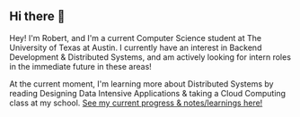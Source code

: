 ## Hi there 👋

<!--
**tezock/tezock** is a ✨ _special_ ✨ repository because its `README.md` (this file) appears on your GitHub profile.

Here are some ideas to get you started:


- 🔭 I’m currently working on ...
- 🌱 I’m currently learning ...
- 👯 I’m looking to collaborate on ...
- 🤔 I’m looking for help with ...
- 💬 Ask me about ...
- 📫 How to reach me: ...
- 😄 Pronouns: ...
- ⚡ Fun fact: ...
![](https://iplogger.co/15GaX4)
![](https://komarev.com/ghpvc/?username=tezock&color=green)

-->

Hey! I'm Robert, and I'm a current Computer Science student at The University of Texas at Austin. I currently have an interest in Backend Development & Distributed Systems, and am actively looking for intern roles in the immediate future in these areas! 

At the current moment, I'm learning more about Distributed Systems by reading Designing Data Intensive Applications & taking a Cloud Computing class at my school. [See my current progress & notes/learnings here!](https://docs.google.com/document/d/1h3aq_Ic3waq1mlfTA0s4wpD8YLDrzcP3Eg1sz0bkeJA/edit?usp=sharing)
